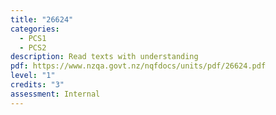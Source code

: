 ```yaml
---
title: "26624"
categories:
  - PCS1
  - PCS2
description: Read texts with understanding
pdf: https://www.nzqa.govt.nz/nqfdocs/units/pdf/26624.pdf
level: "1"
credits: "3"
assessment: Internal
---
```

